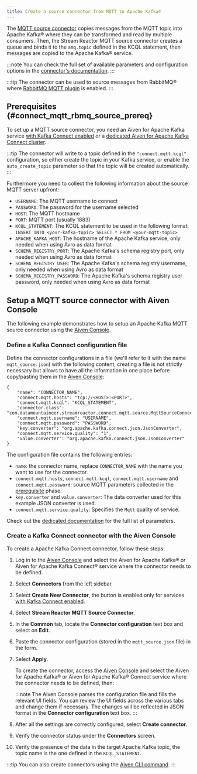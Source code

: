 ```yaml
---
title: Create a source connector from MQTT to Apache Kafka®
---
```


The [MQTT source
connector](https://docs.lenses.io/5.0/integrations/connectors/stream-reactor/sources/mqttsourceconnector/)
copies messages from the MQTT topic into Apache Kafka® where they can be
transformed and read by multiple consumers. Then, the Stream Reactor
MQTT source connector creates a queue and binds it to the `amq.topic`
defined in the KCQL statement, then messages are copied to the Apache
Kafka® service.

:::note
You can check the full set of available parameters and configuration
options in the [connector's
documentation](https://docs.lenses.io/5.0/integrations/connectors/stream-reactor/sources/mqttsourceconnector/).
:::

:::tip
The connector can be used to source messages from RabbitMQ® where
[RabbitMQ MQTT plugin](https://www.rabbitmq.com/mqtt.html) is enabled.
:::

## Prerequisites {#connect_mqtt_rbmq_source_prereq}

To set up a MQTT source connector, you need an Aiven for Apache Kafka
service [with Kafka Connect enabled](enable-connect) or a
[dedicated Aiven for Apache Kafka Connect cluster](/docs/products/kafka/kafka-connect/get-started#apache_kafka_connect_dedicated_cluster).

:::tip
The connector will write to a topic defined in the `"connect.mqtt.kcql"`
configuration, so either create the topic in your Kafka service, or
enable the `auto_create_topic` parameter so that the topic will be
created automatically.
:::

Furthermore you need to collect the following information about the
source MQTT server upfront:

-   `USERNAME`: The MQTT username to connect
-   `PASSWORD`: The password for the username selected
-   `HOST`: The MQTT hostname
-   `PORT`: MQTT port (usually 1883)
-   `KCQL_STATEMENT`: The KCQL statement to be used in the following
    format:
    `INSERT INTO <your-kafka-topic> SELECT * FROM <your-mqtt-topic>`
-   `APACHE_KAFKA_HOST`: The hostname of the Apache Kafka service, only
    needed when using Avro as data format
-   `SCHEMA_REGISTRY_PORT`: The Apache Kafka's schema registry port,
    only needed when using Avro as data format
-   `SCHEMA_REGISTRY_USER`: The Apache Kafka's schema registry
    username, only needed when using Avro as data format
-   `SCHEMA_REGISTRY_PASSWORD`: The Apache Kafka's schema registry user
    password, only needed when using Avro as data format

## Setup a MQTT source connector with Aiven Console

The following example demonstrates how to setup an Apache Kafka MQTT
source connector using the [Aiven Console](https://console.aiven.io/).

### Define a Kafka Connect configuration file

Define the connector configurations in a file (we\'ll refer to it with
the name `mqtt_source.json`) with the following content, creating a file
is not strictly necessary but allows to have all the information in one
place before copy/pasting them in the [Aiven
Console](https://console.aiven.io/):

```
{
    "name": "CONNECTOR_NAME",
    "connect.mqtt.hosts": "tcp://<HOST>:<PORT>",
    "connect.mqtt.kcql": "KCQL_STATEMENT",
    "connector.class": "com.datamountaineer.streamreactor.connect.mqtt.source.MqttSourceConnector",
    "connect.mqtt.username": "USERNAME",
    "connect.mqtt.password": "PASSWORD",
    "key.converter": "org.apache.kafka.connect.json.JsonConverter",
    "connect.mqtt.service.quality": "1",
    "value.converter": "org.apache.kafka.connect.json.JsonConverter"
}
```

The configuration file contains the following entries:

-   `name`: the connector name, replace `CONNECTOR_NAME` with the name
    you want to use for the connector.
-   `connect.mqtt.hosts`, `connect.mqtt.kcql`, `connect.mqtt.username`
    and `connect.mqtt.password`: source MQTT parameters collected in the
    [prerequisite](/docs/products/kafka/kafka-connect/howto/mqtt-source-connector#connect_mqtt_rbmq_source_prereq) phase.
-   `key.converter` and `value.converter`: The data converter used for
    this example JSON converter is used.
-   `connect.mqtt.service.quality`: Specifies the `Mqtt` quality of
    service.

Check out the [dedicated
documentation](https://docs.lenses.io/5.0/integrations/connectors/stream-reactor/sources/mqttsourceconnector/#options)
for the full list of parameters.

### Create a Kafka Connect connector with the Aiven Console

To create a Apache Kafka Connect connector, follow these steps:

1.  Log in to the [Aiven Console](https://console.aiven.io/) and select
    the Aiven for Apache Kafka® or Aiven for Apache Kafka Connect®
    service where the connector needs to be defined.

2.  Select **Connectors** from the left sidebar.

3.  Select **Create New Connector**, the button is enabled only for
    services
    [with Kafka Connect enabled](enable-connect).

4.  Select **Stream Reactor MQTT Source Connector**.

5.  In the **Common** tab, locate the **Connector configuration** text
    box and select on **Edit**.

6.  Paste the connector configuration (stored in the `mqtt_source.json`
    file) in the form.

7.  Select **Apply**.

    To create the connector, access the [Aiven
    Console](https://console.aiven.io/) and select the Aiven for Apache
    Kafka® or Aiven for Apache Kafka® Connect service where the
    connector needs to be defined, then:

    :::note
    The Aiven Console parses the configuration file and fills the
    relevant UI fields. You can review the UI fields across the various
    tabs and change them if necessary. The changes will be reflected in
    JSON format in the **Connector configuration** text box.
    :::

8.  After all the settings are correctly configured, select **Create
    connector**.

9.  Verify the connector status under the **Connectors** screen.

10. Verify the presence of the data in the target Apache Kafka topic,
    the topic name is the one defined in the `KCQL_STATEMENT`.

:::tip
You can also create connectors using the
[Aiven CLI command](/docs/tools/cli/service/connector#avn_service_connector_create).
:::
